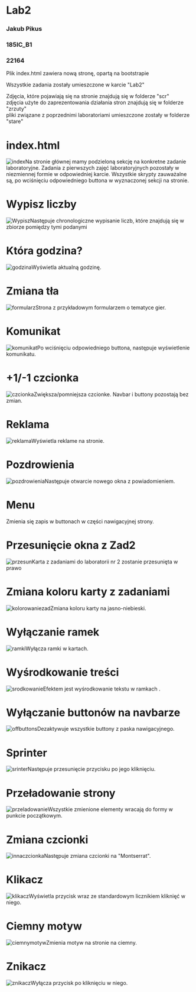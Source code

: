 # Lab2





<h3>Jakub Pikus</h3>
<h3>185IC_B1</h3>
<h3>22164</h3>


<p>Plik index.html zawiera nową stronę, opartą na bootstrapie</p>

<p>Wszystkie zadania zostały umieszczone w karcie "Lab2"</p>


<p>Zdjęcia, które pojawiają się na stronie znajdują się w folderze "scr"<br>
zdjęcia użyte do zaprezentowania działania stron znajdują się w folderze "zrzuty"<br>
pliki związane z poprzednimi laboratoriami umieszczone zostały w folderze "stare"</p>


# index.html

<img src="zrzuty/index.png" alt="index"  style="float: left;" />

<p>Na stronie głównej mamy podzieloną sekcję na konkretne zadanie laboratoryjne. Zadania z pierwszych zajęć laboratoryjnych pozostały w niezmiennej formie w odpowiedniej karcie. Wszystkie skrypty zauważalne są, po wciśnięciu odpowiedniego buttona w wyznaczonej sekcji na stronie.</p>



# Wypisz liczby

<img src="zrzuty/1wypisz.png" alt="Wypisz"  style="float: left;" />

<p>Następuje chronologiczne wypisanie liczb, które znajdują się w zbiorze pomiędzy tymi podanymi</p>



# Która godzina?

<img src="zrzuty/2godzina.png" alt="godzina"  style="float: left;" />

<p>Wyświetla aktualną godzinę.</p>



# Zmiana tła

<img src="zrzuty/3tlo.png" alt="formularz"  style="float: left;" />

<p>Strona z przykładowym formularzem o tematyce gier.</p>



# Komunikat

<img src="zrzuty/4komunikat.png" alt="komunikat"  style="float: left;" />

<p>Po wciśnięciu odpowiedniego buttona, następuje wyświetlenie komunikatu.</p>


# +1/-1 czcionka

<img src="zrzuty/56czcionka.png" alt="czcionka"  style="float: left;" />

<p>Zwiększa/pomniejsza czcionke. Navbar i buttony pozostają bez zmian.</p>



# Reklama

<img src="zrzuty/7reklama.png" alt="reklama"  style="float: left;" />

<p>Wyświetla reklame na stronie.</p>




# Pozdrowienia

<img src="zrzuty/8pozdrowienia.png" alt="pozdrowienia"  style="float: left;" />

<p>Następuje otwarcie nowego okna z powiadomieniem.</p>





# Menu

<img src="zrzuty/9menu.png" alt=""  style="float: left;" />

<p>Zmienia się zapis w buttonach w części nawigacyjnej strony.</p>





# Przesunięcie okna z Zad2

<img src="zrzuty/10przesun.png" alt="przesun"  style="float: left;" />

<p>Karta z zadaniami do laboratorii nr 2 zostanie przesunięta w prawo</p>




# Zmiana koloru karty z zadaniami

<img src="zrzuty/11kolorzad.png" alt="kolorowaniezad"  style="float: left;" />

<p>Zmiana koloru karty na jasno-niebieski.</p>




# Wyłączanie ramek

<img src="zrzuty/12ramki.png" alt="ramki"  style="float: left;" />

<p>Wyłącza ramki w kartach.</p>




# Wyśrodkowanie treści

<img src="zrzuty/13srodek.png" alt="srodkowanie"  style="float: left;" />

<p>Efektem jest wyśrodkowanie tekstu w ramkach .</p>




# Wyłączanie buttonów na navbarze

<img src="zrzuty/14off.png" alt="offbuttons"  style="float: left;" />

<p>Dezaktywuje wszystkie buttony z paska nawigacyjnego.</p>





# Sprinter

<img src="zrzuty/15sprinter.png" alt="srinter"  style="float: left;" />

<p>Następuje przesunięcie przycisku po jego kliknięciu.</p>



# Przeładowanie strony

<img src="zrzuty/index.png" alt="przeladowanie"  style="float: left;" />

<p>Wszystkie zmienione elementy wracają do formy w punkcie początkowym.</p>







# Zmiana czcionki

<img src="zrzuty/16czcionka.png" alt="innaczcionka"  style="float: left;" />

<p>Następuje zmiana czcionki na "Montserrat".</p> 





# Klikacz

<img src="zrzuty/17klikacz.png" alt="klikacz"  style="float: left;" />

<p>Wyświetla przycisk wraz ze standardowym licznikiem kliknięć w niego.</p>



# Ciemny motyw

<img src="zrzuty/18ciemnymotyw.png" alt="ciemnymotyw"  style="float: left;" />

<p>Zmienia motyw na stronie na ciemny.</p>  



# Znikacz

<img src="zrzuty/19znikacz.png" alt="znikacz"  style="float: left;" />

<p>Wyłącza przycisk po kliknięciu w niego.</p>  







